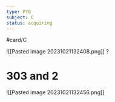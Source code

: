 ```yaml
---
type: PYQ
subject: C
status: acquiring
---
```

#card/C

![[Pasted image 20231021132408.png]]
?
# 303 and 2
![[Pasted image 20231021132456.png]] <!--SR:!2023-11-10,14,290-->


